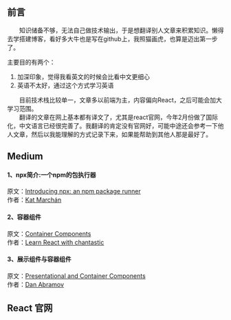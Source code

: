 ## 前言
&emsp;&emsp;知识储备不够，无法自己做技术输出，于是想翻译别人文章来积累知识。懒得去学搭建博客，看好多大牛也是写在github上，我照猫画虎，也算是迈出第一步了。

主要目的有两个：
1. 加深印象，觉得我看英文的时候会比看中文更细心
2. 英语不太好，通过这个方式学习英语

&emsp;&emsp;目前技术栈比较单一，文章多以前端为主，内容偏向React，之后可能会加大学习范围。  
&emsp;&emsp;翻译的文章在网上基本都有译文了，尤其是react官网，今年2月份做了国际化，中文语言已经很完善了。我翻译的肯定没有官网好，可能中途还会参考一下他人文章，然后以我能理解的方式记录下来，如果能帮助到其他人那是最好了。

## Medium
#### 1、npx简介:一个npm的包执行器
原文：[Introducing npx: an npm package runner](https://medium.com/@maybekatz/introducing-npx-an-npm-package-runner-55f7d4bd282b)  
作者：[Kat Marchán](https://medium.com/@maybekatz)

#### 2、容器组件
原文：[Container Components](https://medium.com/@learnreact/container-components-c0e67432e005)  
作者：[Learn React with chantastic](https://medium.com/@learnreact)

#### 3、展示组件与容器组件
原文：[Presentational and Container Components](https://medium.com/@dan_abramov/smart-and-dumb-components-7ca2f9a7c7d0)  
作者：[Dan Abramov](https://medium.com/@dan_abramov)


## React 官网
